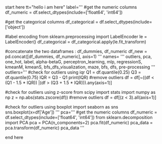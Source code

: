 start here
tt="hello i am here"
label='''
  #get the numeric columns
  df_numeric = df.select_dtypes(include=['float64', 'int64'])

  #get the categorical columns
  df_categorical = df.select_dtypes(include=['object'])

  #label encoding
  from sklearn.preprocessing import LabelEncoder
  le = LabelEncoder()
  df_categorical = df_categorical.apply(le.fit_transform)

  #concatenate the two dataframes : df_dummies, df_numeric
  df_new = pd.concat([df_dummies, df_numeric], axis=1)
 '''
names= '''
 outliers,
 pca,
 one_hot,
 label,
 alpha-betaG,
 perceptron_learning,
 mlp,
 regressionS,
 kmeanM,
 kmeanS,
 bfs_dfs_visualization,
 maze,
 bfs,
 dfs,
 pre-processing
 ''' 
outliers='''
  #check for outliers using iqr
  Q1 = df.quantile(0.25)
  Q3 = df.quantile(0.75)
  IQR = Q3 - Q1
  print(IQR)
  #remove outliers
  df = df[~((df < (Q1 - 1.5 * IQR)) |(df > (Q3 + 1.5 * IQR))).any(axis=1)]

  #check for outliers using z-score
  from scipy import stats
  import numpy as np
  z = np.abs(stats.zscore(df))
  #remove outliers
  df = df[(z < 3).all(axis=1)]
  
  #check for outliers using boxplot
  import seaborn as sns
  sns.boxplot(x=df['Age'])
'''
pca='''
  #get the numeric columns
  df_numeric = df.select_dtypes(include=['float64', 'int64'])
  from sklearn.decomposition import PCA
  pca = PCA(n_components=2)
  pca.fit(df_numeric)
  pca_data = pca.transform(df_numeric)
  pca_data
  '''

end here
